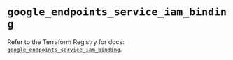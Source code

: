 # `google_endpoints_service_iam_binding`

Refer to the Terraform Registry for docs: [`google_endpoints_service_iam_binding`](https://registry.terraform.io/providers/hashicorp/google/6.32.0/docs/resources/endpoints_service_iam_binding).
